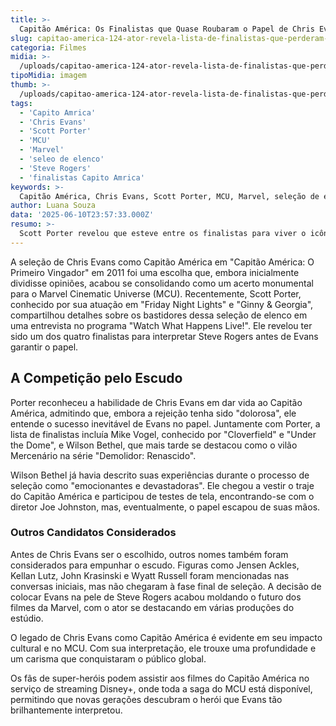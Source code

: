 ```yaml
---
title: >-
  Capitão América: Os Finalistas que Quase Roubaram o Papel de Chris Evans
slug: capitao-america-124-ator-revela-lista-de-finalistas-que-perderam-o-papel-para-chris-evans
categoria: Filmes
midia: >-
  /uploads/capitao-america-124-ator-revela-lista-de-finalistas-que-perderam-o-papel-para-chris-evans-thumb.jpg
tipoMidia: imagem
thumb: >-
  /uploads/capitao-america-124-ator-revela-lista-de-finalistas-que-perderam-o-papel-para-chris-evans-thumb.jpg
tags:
  - 'Capito Amrica'
  - 'Chris Evans'
  - 'Scott Porter'
  - 'MCU'
  - 'Marvel'
  - 'seleo de elenco'
  - 'Steve Rogers'
  - 'finalistas Capito Amrica'
keywords: >-
  Capitão América, Chris Evans, Scott Porter, MCU, Marvel, seleção de elenco, Steve Rogers, finalistas Capitão América
author: Luana Souza
data: '2025-06-10T23:57:33.000Z'
resumo: >-
  Scott Porter revelou que esteve entre os finalistas para viver o icônico Capitão América, papel que acabou nas mãos de Chris Evans, agora símbolo do herói no MCU.
---
```


A seleção de Chris Evans como Capitão América em "Capitão América: O Primeiro Vingador" em 2011 foi uma escolha que, embora inicialmente dividisse opiniões, acabou se consolidando como um acerto monumental para o Marvel Cinematic Universe (MCU). Recentemente, Scott Porter, conhecido por sua atuação em "Friday Night Lights" e "Ginny & Georgia", compartilhou detalhes sobre os bastidores dessa seleção de elenco em uma entrevista no programa "Watch What Happens Live!". Ele revelou ter sido um dos quatro finalistas para interpretar Steve Rogers antes de Evans garantir o papel.

## A Competição pelo Escudo

Porter reconheceu a habilidade de Chris Evans em dar vida ao Capitão América, admitindo que, embora a rejeição tenha sido "dolorosa", ele entende o sucesso inevitável de Evans no papel. Juntamente com Porter, a lista de finalistas incluía Mike Vogel, conhecido por "Cloverfield" e "Under the Dome", e Wilson Bethel, que mais tarde se destacou como o vilão Mercenário na série "Demolidor: Renascido".

Wilson Bethel já havia descrito suas experiências durante o processo de seleção como "emocionantes e devastadoras". Ele chegou a vestir o traje do Capitão América e participou de testes de tela, encontrando-se com o diretor Joe Johnston, mas, eventualmente, o papel escapou de suas mãos.

### Outros Candidatos Considerados

Antes de Chris Evans ser o escolhido, outros nomes também foram considerados para empunhar o escudo. Figuras como Jensen Ackles, Kellan Lutz, John Krasinski e Wyatt Russell foram mencionadas nas conversas iniciais, mas não chegaram à fase final de seleção. A decisão de colocar Evans na pele de Steve Rogers acabou moldando o futuro dos filmes da Marvel, com o ator se destacando em várias produções do estúdio.

O legado de Chris Evans como Capitão América é evidente em seu impacto cultural e no MCU. Com sua interpretação, ele trouxe uma profundidade e um carisma que conquistaram o público global.

Os fãs de super-heróis podem assistir aos filmes do Capitão América no serviço de streaming Disney+, onde toda a saga do MCU está disponível, permitindo que novas gerações descubram o herói que Evans tão brilhantemente interpretou.